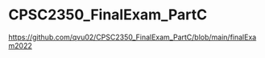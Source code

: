 # CPSC2350_FinalExam_PartC

https://github.com/qvu02/CPSC2350_FinalExam_PartC/blob/main/finalExam2022
